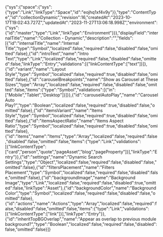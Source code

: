 {"sys":{"space":{"sys":{"type":"Link","linkType":"Space","id":"eojhq1xf4v9y"}},"type":"ContentType","id":"collectionDynamic","revision":16,"createdAt":"2023-10-17T19:02:43.727Z","updatedAt":"2023-11-27T13:06:18.998Z","environment":{"sys":{"id":"master","type":"Link","linkType":"Environment"}}},"displayField":"internalTitle","name":"Collection - Dynamic","description":"","fields":[{"id":"internalTitle","name":"Internal Title","type":"Symbol","localized":false,"required":false,"disabled":false,"omitted":false},{"id":"introText","name":"Intro Text","type":"Link","localized":false,"required":false,"disabled":false,"omitted":false,"linkType":"Entry","validations":[{"linkContentType":["text"]}]},{"id":"variant","name":"Layout Style","type":"Symbol","localized":false,"required":true,"disabled":false,"omitted":false},{"id":"carouselBreakpoints","name":"Show as Carousel at These Sizes","type":"Array","localized":false,"required":false,"disabled":false,"omitted":false,"items":{"type":"Symbol","validations":[{"in":["Mobile","Tablet","Desktop"]}]}},{"id":"carouselAutoPlay","name":"Carousel Auto Play?","type":"Boolean","localized":false,"required":true,"disabled":false,"omitted":false},{"id":"itemsVariant","name":"Items Style","type":"Symbol","localized":false,"required":true,"disabled":false,"omitted":false},{"id":"itemsAspectRatio","name":"Items Aspect Ratio","type":"Symbol","localized":false,"required":true,"disabled":false,"omitted":false},{"id":"items","name":"Items","type":"Array","localized":false,"required":false,"disabled":false,"omitted":false,"items":{"type":"Link","validations":[{"linkContentType":["card","person","quote","pageAsset","blog","pageProperty"]}],"linkType":"Entry"}},{"id":"settings","name":"Dynamic Search Settings","type":"Object","localized":false,"required":false,"disabled":false,"omitted":false},{"id":"filtersPlacement","name":"Filters Placement","type":"Symbol","localized":false,"required":false,"disabled":false,"omitted":false},{"id":"backgroundImage","name":"Background Image","type":"Link","localized":false,"required":false,"disabled":true,"omitted":false,"linkType":"Asset"},{"id":"backgroundColor","name":"Background Color","type":"Symbol","localized":false,"required":false,"disabled":false,"omitted":false},{"id":"actions","name":"Actions","type":"Array","localized":false,"required":false,"disabled":false,"omitted":false,"items":{"type":"Link","validations":[{"linkContentType":["link"]}],"linkType":"Entry"}},{"id":"inheritTopBGOverlap","name":"Appear as overlap to previous module background?","type":"Boolean","localized":false,"required":false,"disabled":false,"omitted":false}]}